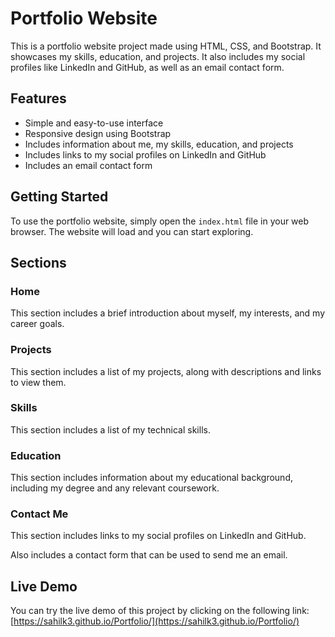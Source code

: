 # Portfolio Website

This is a portfolio website project made using HTML, CSS, and Bootstrap. It showcases my skills, education, and projects. It also includes my social profiles like LinkedIn and GitHub, as well as an email contact form.

## Features

- Simple and easy-to-use interface
- Responsive design using Bootstrap
- Includes information about me, my skills, education, and projects
- Includes links to my social profiles on LinkedIn and GitHub
- Includes an email contact form

## Getting Started

To use the portfolio website, simply open the `index.html` file in your web browser. The website will load and you can start exploring.

## Sections

### Home

This section includes a brief introduction about myself, my interests, and my career goals.

### Projects

This section includes a list of my projects, along with descriptions and links to view them.

### Skills

This section includes a list of my technical skills.

### Education

This section includes information about my educational background, including my degree and any relevant coursework.

### Contact Me

This section includes links to my social profiles on LinkedIn and GitHub.

Also includes a contact form that can be used to send me an email.

## Live Demo

You can try the live demo of this project by clicking on the following link: [https://sahilk3.github.io/Portfolio/](https://sahilk3.github.io/Portfolio/)